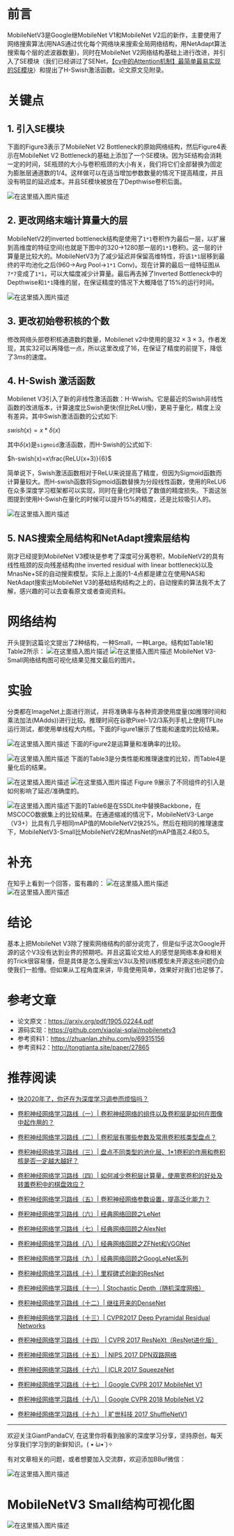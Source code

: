 # 前言
MobileNetV3是Google继MobileNet V1和MobileNet V2后的新作，主要使用了网络搜索算法(用NAS通过优化每个网络块来搜索全局网络结构，用NetAdapt算法搜索每个层的滤波器数量)，同时在MobileNet V2网络结构基础上进行改进，并引入了SE模块（我们已经讲过了SENet，[【cv中的Attention机制】最简单最易实现的SE模块](https://mp.weixin.qq.com/s/MwgRF1toP3P-gBPhX3A-eA)）和提出了H-Swish激活函数。论文原文见附录。
# 关键点
## 1. 引入SE模块
下面的Figure3表示了MobileNet V2 Bottleneck的原始网络结构，然后Figure4表示在MobileNet V2 Bottleneck的基础上添加了一个SE模块。因为SE结构会消耗一定的时间，SE瓶颈的大小与卷积瓶颈的大小有关，我们将它们全部替换为固定为膨胀层通道数的1/4。这样做可以在适当增加参数数量的情况下提高精度，并且没有明显的延迟成本。并且SE模块被放在了Depthwise卷积后面。

![在这里插入图片描述](https://img-blog.csdnimg.cn/20190813103127930.png?x-oss-process=image/watermark,type_ZmFuZ3poZW5naGVpdGk,shadow_10,text_aHR0cHM6Ly9ibG9nLmNzZG4ubmV0L2p1c3Rfc29ydA==,size_16,color_FFFFFF,t_70)
## 2. 更改网络末端计算量大的层
MobileNetV2的inverted bottleneck结构是使用了`1*1`卷积作为最后一层，以扩展到高维度的特征空间(也就是下图中的320->1280那一层的`1*1`卷积)。这一层的计算量是比较大的。MobileNetV3为了减少延迟并保留高维特性，将该`1*1`层移到最终的平均池化之后(960->Avg Pool->`1*1` Conv)。现在计算的最后一组特征图从`7*7`变成了`1*1`，可以大幅度减少计算量。最后再去掉了Inverted Bottleneck中的Depthwise和`1*1`降维的层，在保证精度的情况下大概降低了15%的运行时间。

![在这里插入图片描述](https://img-blog.csdnimg.cn/20190813110625940.png?x-oss-process=image/watermark,type_ZmFuZ3poZW5naGVpdGk,shadow_10,text_aHR0cHM6Ly9ibG9nLmNzZG4ubmV0L2p1c3Rfc29ydA==,size_16,color_FFFFFF,t_70)
## 3. 更改初始卷积核的个数
修改网络头部卷积核通道数的数量，Mobilenet v2中使用的是$32\times 3\times 3$，作者发现，其实$32$可以再降低一点，所以这里改成了$16$，在保证了精度的前提下，降低了$3ms$的速度。

## 4. H-Swish 激活函数
Mobilenet V3引入了新的非线性激活函数：H-Wwish。它是最近的Swish非线性函数的改进版本，计算速度比Swish更快(但比ReLU慢)，更易于量化，精度上没有差异。其中Swish激活函数的公式如下:

$swish(x) = x*\delta(x)$

其中$\delta(x)$是`sigmoid`激活函数，而H-Swish的公式如下:

$h-swish(x)=x\frac{ReLU(x+3)}{6}$

简单说下，Swish激活函数相对于ReLU来说提高了精度，但因为Sigmoid函数而计算量较大。而H-swish函数将Sigmoid函数替换为分段线性函数，使用的ReLU6在众多深度学习框架都可以实现，同时在量化时降低了数值的精度损失。下面这张图提到使用H-Swish在量化的时候可以提升15%的精度，还是比较吸引人的。

![在这里插入图片描述](https://img-blog.csdnimg.cn/20190813111736731.png?x-oss-process=image/watermark,type_ZmFuZ3poZW5naGVpdGk,shadow_10,text_aHR0cHM6Ly9ibG9nLmNzZG4ubmV0L2p1c3Rfc29ydA==,size_16,color_FFFFFF,t_70)
## 5. NAS搜索全局结构和NetAdapt搜索层结构
刚才已经提到MobileNet V3模块是参考了深度可分离卷积，MobileNetV2的具有线性瓶颈的反向残差结构(the inverted residual with linear bottleneck)以及MnasNe+SE的自动搜索模型。实际上上面的1-4点都是建立在使用NAS和NetAdapt搜索出MobileNet V3的基础结构结构之上的，自动搜索的算法我不太了解，感兴趣的可以去查看原文或者查阅资料。

# 网络结构
开头提到这篇论文提出了2种结构，一种Small，一种Large。结构如Table1和Table2所示：
![在这里插入图片描述](https://img-blog.csdnimg.cn/20190813112115659.png?x-oss-process=image/watermark,type_ZmFuZ3poZW5naGVpdGk,shadow_10,text_aHR0cHM6Ly9ibG9nLmNzZG4ubmV0L2p1c3Rfc29ydA==,size_16,color_FFFFFF,t_70)
![在这里插入图片描述](https://img-blog.csdnimg.cn/20200126181157955.png?x-oss-process=image/watermark,type_ZmFuZ3poZW5naGVpdGk,shadow_10,text_aHR0cHM6Ly9ibG9nLmNzZG4ubmV0L2p1c3Rfc29ydA==,size_16,color_FFFFFF,t_70)
MobileNet V3-Small网络结构图可视化结果见推文最后的图片。

# 实验
分类都在ImageNet上面进行测试，并将准确率与各种资源使用度量(如推理时间和乘法加法(MAdds))进行比较。推理时间在谷歌Pixel-1/2/3系列手机上使用TFLite运行测试，都使用单线程大内核。下面的Figure1展示了性能和速度的比较结果。

![在这里插入图片描述](https://img-blog.csdnimg.cn/20200126214708854.png?x-oss-process=image/watermark,type_ZmFuZ3poZW5naGVpdGk,shadow_10,text_aHR0cHM6Ly9ibG9nLmNzZG4ubmV0L2p1c3Rfc29ydA==,size_16,color_FFFFFF,t_70)
下面的Figure2是运算量和准确率的比较。

![在这里插入图片描述](https://img-blog.csdnimg.cn/20200126215152548.png?x-oss-process=image/watermark,type_ZmFuZ3poZW5naGVpdGk,shadow_10,text_aHR0cHM6Ly9ibG9nLmNzZG4ubmV0L2p1c3Rfc29ydA==,size_16,color_FFFFFF,t_70)
下面的Table3是分类性能和推理速度的比较，而Table4是量化后的结果。

![在这里插入图片描述](https://img-blog.csdnimg.cn/20200126221450569.png?x-oss-process=image/watermark,type_ZmFuZ3poZW5naGVpdGk,shadow_10,text_aHR0cHM6Ly9ibG9nLmNzZG4ubmV0L2p1c3Rfc29ydA==,size_16,color_FFFFFF,t_70)
![在这里插入图片描述](https://img-blog.csdnimg.cn/20200126221714798.png?x-oss-process=image/watermark,type_ZmFuZ3poZW5naGVpdGk,shadow_10,text_aHR0cHM6Ly9ibG9nLmNzZG4ubmV0L2p1c3Rfc29ydA==,size_16,color_FFFFFF,t_70)
Figure 9展示了不同组件的引入是如何影响了延迟/准确度的。

![在这里插入图片描述](https://img-blog.csdnimg.cn/20200126222012241.png?x-oss-process=image/watermark,type_ZmFuZ3poZW5naGVpdGk,shadow_10,text_aHR0cHM6Ly9ibG9nLmNzZG4ubmV0L2p1c3Rfc29ydA==,size_16,color_FFFFFF,t_70)下面的Table6是在SSDLite中替换Backbone，在MSCOCO数据集上的比较结果。在通道缩减的情况下，MobileNetV3-Large（V3+）比具有几乎相同mAP值的MobileNetV2快25%。然后在相同的推理速度下，MobileNetV3-Small比MobileNetV2和MnasNet的mAP值高2.4和0.5。

# 补充
在知乎上看到一个回答，蛮有趣的：
![在这里插入图片描述](https://img-blog.csdnimg.cn/20190813113046673.png?x-oss-process=image/watermark,type_ZmFuZ3poZW5naGVpdGk,shadow_10,text_aHR0cHM6Ly9ibG9nLmNzZG4ubmV0L2p1c3Rfc29ydA==,size_16,color_FFFFFF,t_70)
![在这里插入图片描述](https://img-blog.csdnimg.cn/20190813113100859.png?x-oss-process=image/watermark,type_ZmFuZ3poZW5naGVpdGk,shadow_10,text_aHR0cHM6Ly9ibG9nLmNzZG4ubmV0L2p1c3Rfc29ydA==,size_16,color_FFFFFF,t_70)
# 结论
基本上把MobileNet V3除了搜索网络结构的部分说完了，但是似乎这次Google开源的这个V3没有达到业界的预期吧。并且这篇论文给人的感觉是网络本身和相关的Trick很容易懂，但是具体是怎么搜索出V3以及预训练模型未开源这些问题仍会使我们一脸懵。但如果从工程角度来讲，毕竟使用简单，效果好对我们也足够了。

# 参考文章
- 论文原文：https://arxiv.org/pdf/1905.02244.pdf
- 源码实现：https://github.com/xiaolai-sqlai/mobilenetv3
- 参考资料1：https://zhuanlan.zhihu.com/p/69315156
- 参考资料2：http://tongtianta.site/paper/27865

# 推荐阅读
- [快2020年了，你还在为深度学习调参而烦恼吗？](https://mp.weixin.qq.com/s/WU-21QtSlUKqyuH6Bw1IYg)
- [卷积神经网络学习路线（一）| 卷积神经网络的组件以及卷积层是如何在图像中起作用的？](https://mp.weixin.qq.com/s/MxYjW02rWfRKPMwez02wFA)

- [卷积神经网络学习路线（二）| 卷积层有哪些参数及常用卷积核类型盘点？](https://mp.weixin.qq.com/s/I2BTot_BbmR4xcArpo4mbQ)

- [卷积神经网络学习路线（三）| 盘点不同类型的池化层、1*1卷积的作用和卷积核是否一定越大越好？](https://mp.weixin.qq.com/s/bxJmHnqV46avOttAFhk28A)

- [卷积神经网络学习路线（四）| 如何减少卷积层计算量，使用宽卷积的好处及转置卷积中的棋盘效应？](https://mp.weixin.qq.com/s/Cv68oXVdB6pg_4Q_vd_9eQ)

- [卷积神经网络学习路线（五）| 卷积神经网络参数设置，提高泛化能力？](https://mp.weixin.qq.com/s/RwG1aEL2j6G-MAQRy-BEDw)

- [卷积神经网络学习路线（六）| 经典网络回顾之LeNet](https://mp.weixin.qq.com/s/oqX9h1amyalfMlHmxEg76A)
- [卷积神经网络学习路线（七）| 经典网络回顾之AlexNet](https://mp.weixin.qq.com/s/4nTRYbIZOLcMdqYpRpui6A)
- [卷积神经网络学习路线（八）| 经典网络回顾之ZFNet和VGGNet](https://mp.weixin.qq.com/s/0hQhG4Gg5AjpBUR6poVz-Q)
- [卷积神经网络学习路线（九）| 经典网络回顾之GoogLeNet系列](https://mp.weixin.qq.com/s/mXhVMHBsxrQQf_MV4_7iaw)
- [卷积神经网络学习路线（十）| 里程碑式创新的ResNet](https://mp.weixin.qq.com/s/op1ERa4GIlcbCgxFRsENdw)
- [卷积神经网络学习路线（十一）| Stochastic Depth（随机深度网络）](https://mp.weixin.qq.com/s/3mndBm86qamoy4Gn5mBLfA)
- [卷积神经网络学习路线（十二）| 继往开来的DenseNet](https://mp.weixin.qq.com/s/UP_OhkKiIwTSgkrqcEvL5g)
- [卷积神经网络学习路线（十三）| CVPR2017 Deep Pyramidal Residual Networks](https://mp.weixin.qq.com/s/CdNgtBaUIBKuzCpbxy1PXw)
- [卷积神经网络学习路线（十四） | CVPR 2017 ResNeXt（ResNet进化版）](https://mp.weixin.qq.com/s/EwQNrfhFc61lyfpaBvyKJg)
- [卷积神经网络学习路线（十五） | NIPS 2017 DPN双路网络](https://mp.weixin.qq.com/s/DaFlvbu7toR83I2M1qjSzA)
- [卷积神经网络学习路线（十六） | ICLR 2017 SqueezeNet](https://mp.weixin.qq.com/s/gMNtQvW_20O0XaNwLHS3xw)
- [卷积神经网络学习路线（十七） | Google CVPR 2017 MobileNet V1](https://mp.weixin.qq.com/s/425qUjREw-AdoySKirwD1w)
- [卷积神经网络学习路线（十八） | Google CVPR 2018 MobileNet V2](https://mp.weixin.qq.com/s/RKGJFSEuPPdWMQtI6goWzA)
- [卷积神经网络学习路线（十九） | 旷世科技 2017 ShuffleNetV1](https://mp.weixin.qq.com/s/jfBk6EX3HUu9wUIgxehKHA)
---------------------------------------------------------------------------

欢迎关注GiantPandaCV, 在这里你将看到独家的深度学习分享，坚持原创，每天分享我们学习到的新鲜知识。( • ̀ω•́ )✧

有对文章相关的问题，或者想要加入交流群，欢迎添加BBuf微信：

![在这里插入图片描述](https://img-blog.csdnimg.cn/20200110234905879.png?x-oss-process=image/watermark,type_ZmFuZ3poZW5naGVpdGk,shadow_10,text_aHR0cHM6Ly9ibG9nLmNzZG4ubmV0L2p1c3Rfc29ydA==,size_16,color_FFFFFF,t_70)

# MobileNetV3 Small结构可视化图

![在这里插入图片描述](https://img-blog.csdnimg.cn/20200126182117839.png?x-oss-process=image/watermark,type_ZmFuZ3poZW5naGVpdGk,shadow_10,text_aHR0cHM6Ly9ibG9nLmNzZG4ubmV0L2p1c3Rfc29ydA==,size_16,color_FFFFFF,t_70)